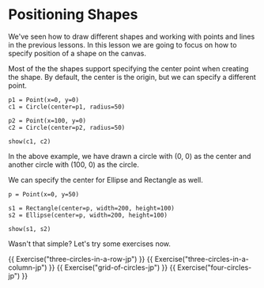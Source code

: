 # Positioning Shapes


We've seen how to draw different shapes and working with points and lines in the previous lessons. In this lesson we are going to focus on how to specify position of a shape on the canvas.

Most of the the shapes support specifying the center point when creating the shape. By default, the center is the origin, but we can specify a different point.

```{.python .joy .example #two-circles-in-a-row}
p1 = Point(x=0, y=0)
c1 = Circle(center=p1, radius=50)

p2 = Point(x=100, y=0)
c2 = Circle(center=p2, radius=50)

show(c1, c2)
```

In the above example, we have drawn a circle with (0, 0) as the center and another circle with (100, 0) as the circle.

We can specify the center for Ellipse and Rectangle as well.

```{.python .joy .example #rect-with-center}
p = Point(x=0, y=50)

s1 = Rectangle(center=p, width=200, height=100)
s2 = Ellipse(center=p, width=200, height=100)

show(s1, s2)
```

Wasn't that simple? Let's try some exercises now.

{{ Exercise("three-circles-in-a-row-jp") }}
{{ Exercise("three-circles-in-a-column-jp") }}
{{ Exercise("grid-of-circles-jp") }}
{{ Exercise("four-circles-jp") }}

